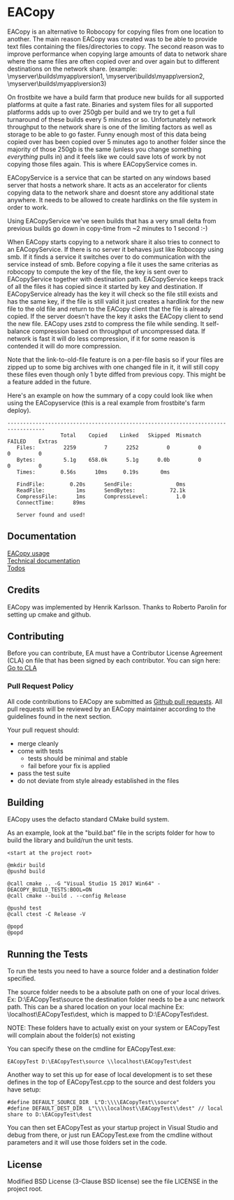 # EACopy

EACopy is an alternative to Robocopy for copying files from one location to another. The main reason EACopy was created was to be able to provide text files containing the files/directories to copy. The second reason was to improve performance when copying large amounts of data to network share where the same files are often copied over and over again but to different destinations on the network share. (example: \\myserver\builds\myapp\version1\, \\myserver\builds\myapp\version2\, \\myserver\builds\myapp\version3\)

On frostbite we have a build farm that produce new builds for all supported platforms at quite a fast rate. Binaries and system files for all supported platforms adds up to over 250gb per build and we try to get a full turnaround of these builds every 5 minutes or so. Unfortunately network throughput to the network share is one of the limiting factors as well as storage to be able to go faster. Funny enough most of this data being copied over has been copied over 5 minutes ago to another folder since the majority of those 250gb is the same (unless you change something _everything_ pulls in) and it feels like we could save lots of work by not copying those files again. This is where EACopyService comes in.

EACopyService is a service that can be started on any windows based server that hosts a network share. It acts as an accelerator for clients copying data to the network share and doesnt store any additional state anywhere. It needs to be allowed to create hardlinks on the file system in order to work.

Using EACopyService we've seen builds that has a very small delta from previous builds go down in copy-time from ~2 minutes to 1 second :-)

When EACopy starts copying to a network share it also tries to connect to an EACopyService. If there is no server it behaves just like Robocopy using smb. If it finds a service it switches over to do communication with the service instead of smb. Before copying a file it uses the same criterias as robocopy to compute the key of the file, the key is sent over to EACopyService together with destination path. EACopyService keeps track of all the files it has copied since it started by key and destination. If EACopyService already has the key it will check so the file still exists and has the same key, if the file is still valid it just creates a hardlink for the new file to the old file and return to the EACopy client that the file is already copied. 
If the server doesn't have the key it asks the EACopy client to send the new file. EACopy uses zstd to compress the file while sending. It self-balance compression based on throughput of uncompressed data. If network is fast it will do less compression, if it for some reason is contended it will do more compression.

Note that the link-to-old-file feature is on a per-file basis so if your files are zipped up to some big archives with one changed file in it, it will still copy these files even though only 1 byte diffed from previous copy. This might be a feature added in the future.

Here's an example on how the summary of a copy could look like when using the EACopyservice (this is a real example from frostbite's farm deploy).
```
----------------------------------------------------------------------------------
                 Total    Copied    Linked   Skipped  Mismatch    FAILED    Extras
   Files:         2259         7      2252         0         0         0         0
   Bytes:         5.1g    658.0k      5.1g      0.0b         0         0         0
   Times:        0.56s      10ms     0.19s       0ms

   FindFile:        0.20s      SendFile:              0ms
   ReadFile:          1ms      SendBytes:           72.1k
   CompressFile:      1ms      CompressLevel:         1.0
   ConnectTime:      89ms

   Server found and used!
```  

## Documentation  
[EACopy usage](doc/Usage.md)  
[Technical documentation](doc/TechDoc.md)  
[Todos](doc/Todo.md)  

## Credits
EACopy was implemented by Henrik Karlsson. Thanks to Roberto Parolin for setting up cmake and github.

## Contributing
Before you can contribute, EA must have a Contributor License Agreement (CLA) on file that has been signed by each contributor.
You can sign here: [Go to CLA](https://electronicarts.na1.echosign.com/public/esignWidget?wid=CBFCIBAA3AAABLblqZhByHRvZqmltGtliuExmuV-WNzlaJGPhbSRg2ufuPsM3P0QmILZjLpkGslg24-UJtek*)

### Pull Request Policy

All code contributions to EACopy are submitted as [Github pull requests](https://help.github.com/articles/using-pull-requests/).  All pull requests will be reviewed by an EACopy maintainer according to the guidelines found in the next section.

Your pull request should:

* merge cleanly
* come with tests
	* tests should be minimal and stable
	* fail before your fix is applied
* pass the test suite
* do not deviate from style already established in the files

## Building
EACopy uses the defacto standard CMake build system.

As an example, look at the "build.bat" file in the scripts folder for how to build the library and build/run the unit tests.

```
<start at the project root>

@mkdir build
@pushd build

@call cmake .. -G "Visual Studio 15 2017 Win64" -DEACOPY_BUILD_TESTS:BOOL=ON 
@call cmake --build . --config Release

@pushd test
@call ctest -C Release -V

@popd
@popd
```

## Running the Tests
To run the tests you need to have a source folder and a destination folder specified.

The source folder needs to be a absolute path on one of your local drives. Ex: D:\EACopyTest\source
the destination folder needs to be a unc network path.  This can be a shared location on your local machine Ex: \\localhost\EACopyTest\dest, which is mapped to D:\EACopyTest\dest.

NOTE: These folders have to actually exist on your system or EACopyTest will complain about the folder(s) not existing

You can specify these on the cmdline for EACopyTest.exe:
```
EACopyTest D:\EACopyTest\source \\localhost\EACopyTest\dest
```

Another way to set this up for ease of local development is to set these defines in the top of EACopyTest.cpp to the source and dest folders you have setup:
```
#define DEFAULT_SOURCE_DIR  L"D:\\\\EACopyTest\\source"
#define DEFAULT_DEST_DIR  L"\\\\localhost\\EACopyTest\\dest" // local share to D:\EACopyTest\dest
```

You can then set EACopyTest as your startup project in Visual Studio and debug from there, or just run EACopyTest.exe from the cmdline without parameters and it will use those folders set in the code.

## License

Modified BSD License (3-Clause BSD license) see the file LICENSE in the project root.
